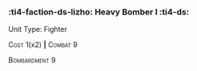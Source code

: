 ### :ti4-faction-ds-lizho: **Heavy Bomber I** :ti4-ds:

Unit Type: Fighter 

<span style="font-variant:small-caps;">Cost</span> 1(x2) __|__ <span style="font-variant:small-caps;">Combat</span> 9

<span style="font-variant:small-caps;">Bombardment</span> 9

